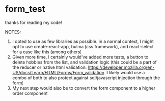 # form_test 

thanks for reading my code! 

NOTES: 
1. I opted to use as few libraries as possible. in a normal context, I might opt to use create-react-app, bulma (css framework), and react-select for a case like this (among others) 
2. Given more time, I certainly would've added more tests, a button to delete hobbies from the list, and validation logic (this could be a part of the reducer or native html validation: https://developer.mozilla.org/en-US/docs/Learn/HTML/Forms/Form_validation. I likely would use a combo of both to also protect against sql/javascript injection through the form)  
3. My next step would also be to convert the form component to a higher order component
